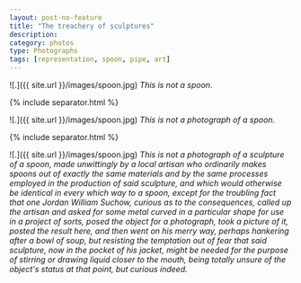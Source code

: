 ```yaml
---
layout: post-no-feature
title: "The treachery of sculptures"
description:
category: photos
type: Photographs
tags: [representation, spoon, pipe, art]
---
```


![.]({{ site.url }}/images/spoon.jpg)
*This is not a spoon.*

{% include separator.html %}

![.]({{ site.url }}/images/spoon.jpg)
*This is not a photograph of a spoon.*

{% include separator.html %}

![.]({{ site.url }}/images/spoon.jpg)
*This is not a photograph of a sculpture of a spoon, made unwittingly by a local artisan who ordinarily makes spoons out of exactly the same materials and by the same processes employed in the production of said sculpture, and which would otherwise be identical in every which way to a spoon, except for the troubling fact that one Jordan William Suchow, curious as to the consequences, called up the artisan and asked for some metal curved in a particular shape for use in a project of sorts, posed the object for a photograph, took a picture of it, posted the result here, and then went on his merry way, perhaps hankering after a bowl of soup, but resisting the temptation out of fear that said sculpture, now in the pocket of his jacket, might be needed for the purpose of stirring or drawing liquid closer to the mouth, being totally unsure of the object's status at that point, but curious indeed.*
